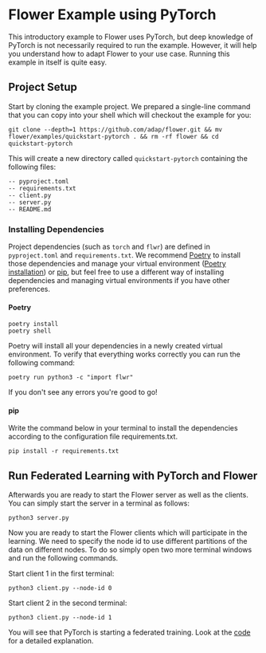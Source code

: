 # Flower Example using PyTorch

This introductory example to Flower uses PyTorch, but deep knowledge of PyTorch is not necessarily required to run the example. However, it will help you understand how to adapt Flower to your use case.
Running this example in itself is quite easy.

## Project Setup

Start by cloning the example project. We prepared a single-line command that you can copy into your shell which will checkout the example for you:

```shell
git clone --depth=1 https://github.com/adap/flower.git && mv flower/examples/quickstart-pytorch . && rm -rf flower && cd quickstart-pytorch
```

This will create a new directory called `quickstart-pytorch` containing the following files:

```shell
-- pyproject.toml
-- requirements.txt
-- client.py
-- server.py
-- README.md
```

### Installing Dependencies

Project dependencies (such as `torch` and `flwr`) are defined in `pyproject.toml` and `requirements.txt`. We recommend [Poetry](https://python-poetry.org/docs/) to install those dependencies and manage your virtual environment ([Poetry installation](https://python-poetry.org/docs/#installation)) or [pip](https://pip.pypa.io/en/latest/development/), but feel free to use a different way of installing dependencies and managing virtual environments if you have other preferences.

#### Poetry

```shell
poetry install
poetry shell
```

Poetry will install all your dependencies in a newly created virtual environment. To verify that everything works correctly you can run the following command:

```shell
poetry run python3 -c "import flwr"
```

If you don't see any errors you're good to go!

#### pip

Write the command below in your terminal to install the dependencies according to the configuration file requirements.txt.

```shell
pip install -r requirements.txt
```

## Run Federated Learning with PyTorch and Flower

Afterwards you are ready to start the Flower server as well as the clients. You can simply start the server in a terminal as follows:

```shell
python3 server.py
```

Now you are ready to start the Flower clients which will participate in the learning. We need to specify the node id to
use different partitions of the data on different nodes.  To do so simply open two more terminal windows and run the
following commands.

Start client 1 in the first terminal:

```shell
python3 client.py --node-id 0
```

Start client 2 in the second terminal:

```shell
python3 client.py --node-id 1
```

You will see that PyTorch is starting a federated training. Look at the [code](https://github.com/adap/flower/tree/main/examples/quickstart-pytorch) for a detailed explanation.
